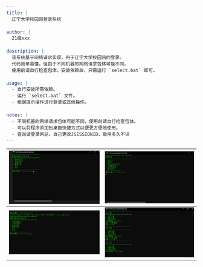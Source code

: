 ```yaml
---
title: |
  辽宁大学校园网登录系统

author: |
  21级xxx

description: |
  该系统基于网络请求实现，用于辽宁大学校园网的登录。
  代码简单易懂，但由于不同机器的网络请求包体可能不同，
  使用前请自行检查包体。安装依赖后，只需运行 `select.bat` 即可。

usage: |
  - 自行安装所需依赖。
  - 运行 `select.bat` 文件。
  - 根据提示操作进行登录或其他操作。

notes: |
  - 不同机器的网络请求包体可能不同，使用前请自行检查包体。
  - 可以将程序添加到桌面快捷方式以便更方便地使用。
  - 查询请登录网站，自己更改JSESSIONID，能用多久不详
---
```


| ![image](https://github.com/shenminglinyi/LNU_NET_LOGIN/blob/main/img/主页.png) | ![image](https://github.com/shenminglinyi/LNU_NET_LOGIN/blob/main/img/配置.png) |
|:---:|:---:|
| ![image](https://github.com/shenminglinyi/LNU_NET_LOGIN/blob/main/img/登录.png) | ![image](https://github.com/shenminglinyi/LNU_NET_LOGIN/blob/main/img/查询.png) |
